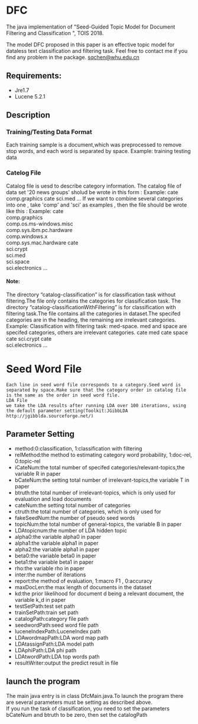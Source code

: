 DFC
====

The java implementation of "Seed-Guided Topic Model for Document Filtering and Classification ", TOIS 2018. 

The model DFC proposed in this paper is an effective topic model for dataless text classification and filtering task.
Feel free to contact me if you find any problem in the package.
sqchen@whu.edu.cn 

## Requirements:
* Jre1.7
* Lucene 5.2.1

## Description
### Training/Testing Data Format
Each training sample is a document,which was preprocessed to remove stop words,  and each word is separated by space.
Example: training testing data

### Catelog File
Catalog file is uesd to describe category information. The catalog file of data set '20 news groups' sholud be wrote in this form : 
  Example: 
  cate 
  comp.graphics 
  cate 
  sci.med ... 
  If we want to combine several categories into one , take 'comp' and 'sci' as examples , then the file should be wrote like this : 
  Example: 
  cate  
  comp.graphics  
  comp.os.ms-windows.misc  
  comp.sys.ibm.pc.hardware  
  comp.windows.x  
  comp.sys.mac.hardware 
  cate  
  sci.crypt  
  sci.med  
  sci.space  
  sci.electronics ... 
 
#### Note:
The directory “catalog-classification” is for classification task without filtering.The file only contains the categories for classification task. 
    The directory “catalog-classificationWithFiltering” is for classification with filtering task.The file contains all the categories in dataset.The specifed categories are in the heading, the remaining are irrelevant categories. 
    Example: 
    Classification with filtering task: med-space. med and space are specifed categories, others are irrelevant categories. 
    cate 
    med 
    cate 
    space 
    cate 
    sci.crypt 
    cate  
    sci.electronics ... 

# Seed Word File
    Each line in seed word file corresponds to a category.Seed word is separated by space.Make sure that the category order in catalog file is the same as the order in seed word file. 
    LDA File 
    we take the LDA results after running LDA over 100 iterations, using the default parameter setting(Toolkit:JGibbLDA http://jgibblda.sourceforge.net/)

## Parameter Setting
* method:0:classification, 1:classification with filtering 
* relMethod:the method to estimating category word probability, 1:doc-rel, 0:topic-rel        
* iCateNum:the total number of specifed categories/relevant-topics,the variable R in paper
* bCateNum:the setting total number of irrelevant-topics,the variable T in paper
* btruth:the total number of irrelevant-topics, which is only used for evaluation and load documents
* cateNum:the setting total number of categories
* ctruth:the total number of categories, which is only used for 
* fakeSeedNum:the number of pseudo seed words
* topicNum:the total number of general-topics, the variable B in paper
* LDAtopicnum:the number of LDA hidden topic
* alpha0:the variable alpha0 in paper  
* alpha1:the variable alpha1 in paper
* alpha2:the variable alpha1 in paper
* beta0:the variable beta0 in paper
* beta1:the variable beta1 in paper
* rho:the variable rho in paper
* inter:the number of iterations
* report:the method of evaluation, 1:macro F1 , 0:accuracy
* maxDocLen:the max length of documents in the dataset
* kd:the prior likelihood for document d being a relevant document, the variable k_d in paper
* testSetPath:test set path
* trainSetPath:train set path
* catalogPath:category file path
* seedwordPath:seed word file path
* luceneIndexPath:LuceneIndex path
* LDAwordmapPath:LDA word map path
* LDAtassignPath:LDA model path
* LDAphiPath:LDA phi path
* LDAtwordPath:LDA top words path
* resultWriter:output the predict result in file

## launch the program

The main java entry is in class DfcMain.java.To launch the program there are several parameters must be setting as described above.  
    If you run the task of classification, you need to set the parameters bCateNum and btruth to be zero, then set the catalogPath

